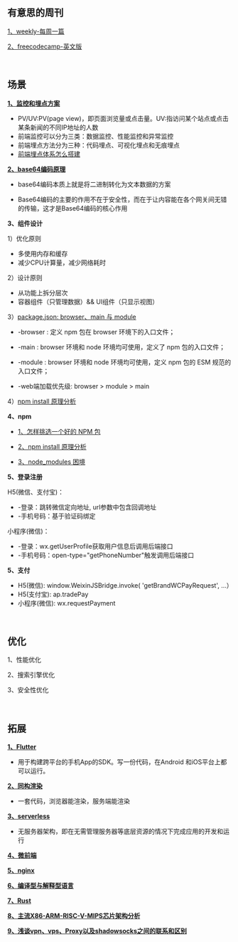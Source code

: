 ## 有意思的周刊
[1、weekly-每周一篇](https://github.com/ruanyf/weekly)

[2、freecodecamp-英文版](https://www.freecodecamp.org/news/search)

<br/>

## 场景
**[1、监控和埋点方案](https://github.com/forthealllight/blog/issues/23)**

  * PV/UV:PV(page view)，即页面浏览量或点击量。UV:指访问某个站点或点击某条新闻的不同IP地址的人数
  * 前端监控可以分为三类：数据监控、性能监控和异常监控
  * 前端埋点方法分为三种：代码埋点、可视化埋点和无痕埋点
  * [前端埋点体系怎么搭建](https://github.com/closertb/closertb.github.io/issues/46)

**[2、base64编码原理](https://juejin.cn/post/6844903663459106829)**

   * base64编码本质上就是将二进制转化为文本数据的方案
   
   * Base64编码的主要的作用不在于安全性，而在于让内容能在各个网关间无错的传输，这才是Base64编码的核心作用

**3、组件设计**

1）优化原则
  * 多使用内存和缓存
  * 减少CPU计算量，减少网络耗时
  
2）设计原则
  * 从功能上拆分层次
  * 容器组件（只管理数据）&& UI组件（只显示视图）
  
3）[package.json: browser、main 与 module](https://juejin.cn/post/6844903862977953806)
  
  * -browser : 定义 npm 包在 browser 环境下的入口文件；
  * -main : browser 环境和 node 环境均可使用，定义了 npm 包的入口文件；
  * -module : browser 环境和 node 环境均可使用，定义 npm 包的 ESM 规范的入口文件；
     
  * -web端加载优先级: browser > module > main 

4）[npm install 原理分析](https://cloud.tencent.com/developer/article/1555982) 

**4、npm**

* [1、怎样挑选一个好的 NPM 包](https://www.infoq.cn/article/wad44vl8vgbfzvj4hnpp)

* [2、npm install 原理分析](https://cloud.tencent.com/developer/article/1555982)

* [3、node_modules 困境](https://zhuanlan.zhihu.com/p/137535779)

**5、登录注册**

H5(微信、支付宝)：
* -登录：跳转微信定向地址, url参数中包含回调地址
* -手机号码：基于验证码绑定

小程序(微信)：
* -登录：wx.getUserProfile获取用户信息后调用后端接口
* -手机号码：open-type="getPhoneNumber"触发调用后端接口

**5、支付**
* H5(微信):  window.WeixinJSBridge.invoke( 'getBrandWCPayRequest', ...）
* H5(支付宝): ap.tradePay
* 小程序(微信):  wx.requestPayment

<br/>

## 优化

1、性能优化

2、搜索引擎优化

3、安全性优化

<br/>

## 拓展
**[1、Flutter](https://www.jianshu.com/p/51e989500ca3)**

* 用于构建跨平台的手机App的SDK。写一份代码，在Android 和iOS平台上都可以运行。

**[2、同构渲染](https://juejin.cn/post/6844903512296390664)**

* 一套代码，浏览器能渲染，服务端能渲染

**[3、serverless](https://cloud.tencent.com/developer/article/1672933)**

* 无服务器架构，即在无需管理服务器等底层资源的情况下完成应用的开发和运行

**[4、微前端](https://tech.meituan.com/2020/02/27/meituan-waimai-micro-frontends-practice.html)**


**[5、nginx](https://juejin.cn/post/6844904129987526663)**
   

**[6、编译型与解释型语言](https://www.tspweb.com/key/%E7%BC%96%E8%AF%91%E8%AF%AD%E8%A8%80.html)**


**[7、Rust](https://zhuanlan.zhihu.com/p/62057547)**


**[8、主流X86-ARM-RISC-V-MIPS芯片架构分析](https://www.cnblogs.com/wujianming-110117/p/16578486.html)**

**[9、浅谈vpn、vps、Proxy以及shadowsocks之间的联系和区别](https://medium.com/@thomas_summon/%E6%B5%85%E8%B0%88vpn-vps-proxy%E4%BB%A5%E5%8F%8Ashadowsocks%E4%B9%8B%E9%97%B4%E7%9A%84%E8%81%94%E7%B3%BB%E5%92%8C%E5%8C%BA%E5%88%AB-b0198f92db1b)**






